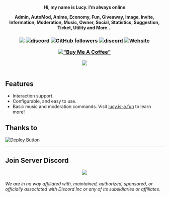 <div align="center">
  <strong>
      <p>Hi, my name is Lucy. I’m always online</p>
    <p>Admin, AutoMod, Anime, Economy, Fun, Giveaway, Image, Invite, Information, Moderation, Music, Owner, Social, Statistics, Suggestion, Ticket, Utility and More...</p>
  </strong>
<h3 align="center">

![](https://visitor-badge.laobi.icu/badge?page_id=lrmn7.lrmn7&)
[![discord](https://img.shields.io/badge/Invite_Bot-5865F2.svg?&style=flat-square&logo=discord&logoColor=white&link=https://discord.com/api/oauth2/authorize?client_id=928966154817523723&permissions=552439376950&redirect_uri=https%3A%2F%2Flucy.hop.sh%2Fapi%2Fcallback&response_type=code&scope=bot%20applications.commands%20guilds.join)](https://discord.com/api/oauth2/authorize?client_id=928966154817523723&permissions=552439376950&redirect_uri=https%3A%2F%2Flucy.hop.sh%2Fapi%2Fcallback&response_type=code&scope=bot%20applications.commands%20guilds.join)
[![GitHub followers](https://img.shields.io/github/followers/miu-discord?label=Follow&style=social)](https://github.com/miu-discord)
[![discord](https://img.shields.io/badge/Join_Discord-5865F2.svg?&style=flat-square&logo=discord&logoColor=white&link=https://discord.gg/WFfjrQxnfH)](https://discord.gg/WFfjrQxnfH)
[![Website](https://img.shields.io/badge/Website-Visit%20Now-blue?style=flat&logo=About.me&logoColor=white)](https://lucy.is-a.fun)

[!["Buy Me A Coffee"](https://www.buymeacoffee.com/assets/img/custom_images/orange_img.png)](https://www.buymeacoffee.com/LRMN)

</h3>
</div>

<div align="center">
  <img src="https://cdn.discordapp.com/attachments/1098969636306960465/1149868737831383100/lucybott.png"/>
</div>

<br>


## Features
- Interaction support.
- Configurable, and easy to use.
- Basic music and moderation commands.
Visit [lucy.is-a.fun](https://lucy.is-a.fun/) to learn more!

## Thanks to 
[![Deploy Button](https://cdn.hop.io/assets/deploy-button/button.svg)](https://console.hop.io/deploy-button)

----

## Join Server Discord
<p align="center"> 
  <a href="https://discord.gg/WFfjrQxnfH" target="_blank"> <img src="https://discordapp.com/api/guilds/1088032923443277824/widget.png?style=banner2"/> </a> 
</p>

###### We are in no way affiliated with, maintained, authorized, sponsored, or officially associated with Discord Inc or any of its subsidiaries or affiliates.
<!-- Heavily inspired by https://github.com/crunchy-lab !-->
